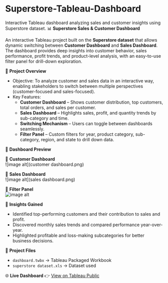 # Superstore-Tableau-Dashboard
Interactive Tableau dashboard analyzing sales and customer insights using Superstore dataset.
📊 **Superstore Sales & Customer Dashboard**

An interactive Tableau project built on the **Superstore dataset** that allows dynamic switching between **Customer Dashboard** and **Sales Dashboard**.  
The dashboard provides deep insights into customer behavior, sales performance, profit trends, and product-level analysis, with an easy-to-use filter panel for drill-down exploration.


🚀 **Project Overview**
- Objective: To analyze customer and sales data in an interactive way, enabling stakeholders to switch between multiple perspectives (customer-focused and sales-focused).  
- Key Features:
  - **Customer Dashboard** – Shows customer distribution, top customers, total orders, and sales per customer.  
  - **Sales Dashboard** – Highlights sales, profit, and quantity trends by sub-category and time.  
  - **Switching Mechanism** – Users can toggle between dashboards seamlessly.  
  - **Filter Panel** – Custom filters for year, product category, sub-category, region, and state to drill down data.  


📸 **Dashboard Preview**  

🔹 **Customer Dashboard**  
![image alt](customer dashboard.png)  

🔹 **Sales Dashboard**  
![image alt](sales dashboard.png)  

🔹 **Filter Panel**  
![image alt](<img width="402" height="737" alt="image" src="https://github.com/user-attachments/assets/d2f75667-2d25-4591-b846-29dec42626a8" />
)  


🔑 **Insights Gained**
- Identified top-performing customers and their contribution to sales and profit.  
- Discovered monthly sales trends and compared performance year-over-year.  
- Highlighted profitable and loss-making subcategories for better business decisions.    


 📂 **Project Files**
- `dashboard.twbx` → Tableau Packaged Workbook  
- `superstore dataset.xls` → Dataset used  
 

🌐 **Live Dashboard**
👉 [View on Tableau Public](https://public.tableau.com/app/profile/gunti.sharun/viz/dashboard_17578439040770/SalesDashboard?publish=yes&showOnboarding=true)  
  
